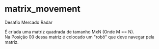 # matrix_movement
Desafio Mercado Radar


É criada uma matriz quadrada de tamanho MxN (Onde M == N).  
Na Posição 00 dessa matriz é colocado um "robô" que deve navegar pela matriz.
